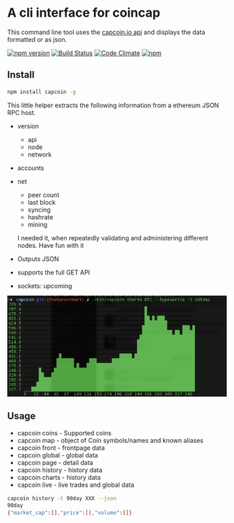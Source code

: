 # A cli interface for coincap

This command line tool uses the [capcoin.io api](https://github.com/CoinCapDev/CoinCap.io) and displays the data formatted or as json.

[![npm version](https://badge.fury.io/js/capcoin.svg)](https://badge.fury.io/js/capcoin) [![Build Status](https://travis-ci.org/sebs/capcoin.svg?branch=master)](https://travis-ci.org/sebs/capcoin) [![Code Climate](https://codeclimate.com/github/sebs/capcoin/badges/gpa.svg)](https://codeclimate.com/github/sebs/capcoin)
[![npm](https://img.shields.io/npm/dt/capcoin.svg?maxAge=2592000)]()

## Install

```bash
npm install capcoin -g
```

This little helper extracts the following information from a ethereum JSON RPC host.

* version
  * api
  * node  
  * network
* accounts
* net
  * peer count
  * last block
  * syncing
  * hashrate
  * mining

  I needed it, when repeatedly validating and administering different nodes. Have fun with it

* Outputs JSON
* supports the full GET API
* sockets: upcoming


![capcoin cli](./capcoin-cli.png "Comes with charts")

## Usage

* capcoin coins - Supported coins
* capcoin map - object of Coin symbols/names and known aliases
* capcoin front - frontpage data
* capcoin global - global data
* capcoin page - detail data
* capcoin history - history data
* capcoin charts - history data
* capcoin live - live trades and global data


```bash
capcoin history -t 90day XXX --json
90day
{"market_cap":[],"price":[],"volume":[]}
```
